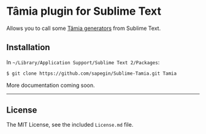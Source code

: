 # Tâmia plugin for Sublime Text

Allows you to call some [Tâmia generators](https://github.com/sapegin/generator-tamia) from Sublime Text.


## Installation

In `~/Library/Application Support/Sublime Text 2/Packages`:

```bash
$ git clone https://github.com/sapegin/Sublime-Tamia.git Tamia
```

More documentation coming soon.


---

## License

The MIT License, see the included `License.md` file.